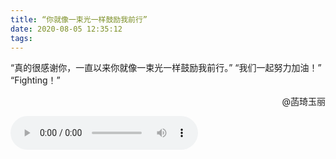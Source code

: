 ```yaml
---
title: “你就像一束光一样鼓励我前行”
date: 2020-08-05 12:35:12
tags:
---
```

“真的很感谢你，一直以来你就像一束光一样鼓励我前行。”
“我们一起努力加油！”
“Fighting！”

<p align="right">@菡琦玉丽</p>
<audio id="audio" controls=""  preload="auto" autoplay="autoplay">
      <source id="mp3" src="https://fsjtoday.xyz:8050/菡琦玉丽-你就像一束光一样鼓励我前行.mp3">
      </audio>